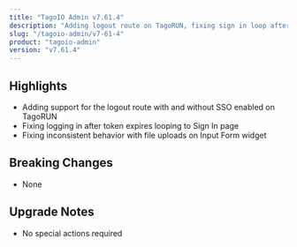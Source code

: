 ```yaml
---
title: "TagoIO Admin v7.61.4"
description: "Adding logout route on TagoRUN, fixing sign in loop after session expires"
slug: "/tagoio-admin/v7-61-4"
product: "tagoio-admin"
version: "v7.61.4"
---
```


## Highlights

- Adding support for the logout route with and without SSO enabled on TagoRUN
- Fixing logging in after token expires looping to Sign In page
- Fixing inconsistent behavior with file uploads on Input Form widget

## Breaking Changes

- None

## Upgrade Notes

- No special actions required
